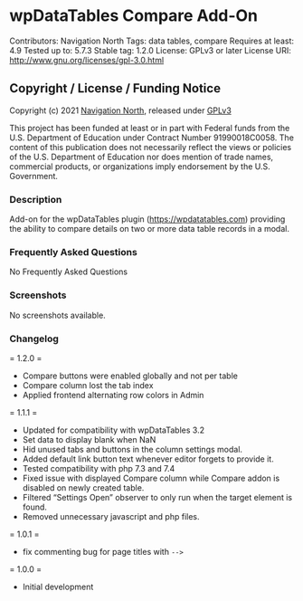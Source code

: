 # wpDataTables Compare Add-On #

Contributors: Navigation North
Tags: data tables, compare
Requires at least: 4.9
Tested up to: 5.7.3
Stable tag: 1.2.0
License: GPLv3 or later
License URI: http://www.gnu.org/licenses/gpl-3.0.html

## Copyright / License / Funding Notice

Copyright (c) 2021 [Navigation North](https://navigationnorth.com), released under [GPLv3](LICENSE)

This project has been funded at least or in part with Federal funds from the U.S. Department of Education under Contract Number 91990018C0058. The content of this publication does not necessarily reflect the views or policies of the U.S. Department of Education nor does mention of trade names, commercial products, or organizations imply endorsement by the U.S. Government.

### Description ###

Add-on for the wpDataTables plugin (https://wpdatatables.com) providing the ability to compare details on two or more data table records in a modal.

### Frequently Asked Questions ###

No Frequently Asked Questions

### Screenshots ###

No screenshots available.

### Changelog ###

= 1.2.0 =
* Compare buttons were enabled globally and not per table
* Compare column lost the tab index
* Applied frontend alternating row colors in Admin

= 1.1.1 =
* Updated for compatibility with wpDataTables 3.2
* Set data to display blank when NaN
* Hid unused tabs and buttons in the column settings modal.
* Added default link button text whenever editor forgets to provide it.
* Tested compatibility with php 7.3 and 7.4
* Fixed issue with displayed Compare column while Compare addon is disabled on newly created table.
* Filtered “Settings Open” observer to only run when the target element is found.
* Removed unnecessary javascript and php files.

= 1.0.1 =
* fix commenting bug for page titles with `-->`

= 1.0.0 =
* Initial development
